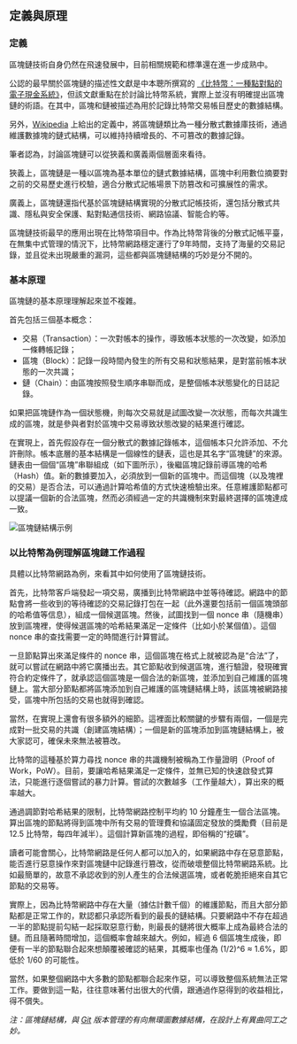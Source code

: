 ## 定義與原理

### 定義

區塊鏈技術自身仍然在飛速發展中，目前相關規範和標準還在進一步成熟中。

公認的最早關於區塊鏈的描述性文獻是中本聰所撰寫的 [《比特幣：一種點對點的電子現金系統》](https://bitcoin.org/bitcoin.pdf)，但該文獻重點在於討論比特幣系統，實際上並沒有明確提出區塊鏈的術語。在其中，區塊和鏈被描述為用於記錄比特幣交易帳目歷史的數據結構。

另外，[Wikipedia](https://en.wikipedia.org/wiki/Blockchain) 上給出的定義中，將區塊鏈類比為一種分散式數據庫技術，通過維護數據塊的鏈式結構，可以維持持續增長的、不可篡改的數據記錄。

筆者認為，討論區塊鏈可以從狹義和廣義兩個層面來看待。

狹義上，區塊鏈是一種以區塊為基本單位的鏈式數據結構，區塊中利用數位摘要對之前的交易歷史進行校驗，適合分散式記帳場景下防篡改和可擴展性的需求。

廣義上，區塊鏈還指代基於區塊鏈結構實現的分散式記帳技術，還包括分散式共識、隱私與安全保護、點對點通信技術、網路協議、智能合約等。

區塊鏈技術最早的應用出現在比特幣項目中。作為比特幣背後的分散式記帳平臺，在無集中式管理的情況下，比特幣網路穩定運行了9年時間，支持了海量的交易記錄，並且從未出現嚴重的漏洞，這些都與區塊鏈結構的巧妙是分不開的。

### 基本原理

區塊鏈的基本原理理解起來並不複雜。

首先包括三個基本概念：

* 交易（Transaction）：一次對帳本的操作，導致帳本狀態的一次改變，如添加一條轉帳記錄；
* 區塊（Block）：記錄一段時間內發生的所有交易和狀態結果，是對當前帳本狀態的一次共識；
* 鏈（Chain）：由區塊按照發生順序串聯而成，是整個帳本狀態變化的日誌記錄。

如果把區塊鏈作為一個狀態機，則每次交易就是試圖改變一次狀態，而每次共識生成的區塊，就是參與者對於區塊中交易導致狀態改變的結果進行確認。

在實現上，首先假設存在一個分散式的數據記錄帳本，這個帳本只允許添加、不允許刪除。帳本底層的基本結構是一個線性的鏈表，這也是其名字“區塊鏈”的來源。鏈表由一個個“區塊”串聯組成（如下圖所示），後繼區塊記錄前導區塊的哈希（Hash）值。新的數據要加入，必須放到一個新的區塊中。而這個塊（以及塊裡的交易）是否合法，可以通過計算哈希值的方式快速檢驗出來。任意維護節點都可以提議一個新的合法區塊，然而必須經過一定的共識機制來對最終選擇的區塊達成一致。

![區塊鏈結構示例](_images/blockchain_example.png)


### 以比特幣為例理解區塊鏈工作過程

具體以比特幣網路為例，來看其中如何使用了區塊鏈技術。

首先，比特幣客戶端發起一項交易，廣播到比特幣網路中並等待確認。網路中的節點會將一些收到的等待確認的交易記錄打包在一起（此外還要包括前一個區塊頭部的哈希值等信息），組成一個候選區塊。然後，試圖找到一個 nonce 串（隨機串）放到區塊裡，使得候選區塊的哈希結果滿足一定條件（比如小於某個值）。這個nonce 串的查找需要一定的時間進行計算嘗試。

一旦節點算出來滿足條件的 nonce 串，這個區塊在格式上就被認為是“合法”了，就可以嘗試在網路中將它廣播出去。其它節點收到候選區塊，進行驗證，發現確實符合約定條件了，就承認這個區塊是一個合法的新區塊，並添加到自己維護的區塊鏈上。當大部分節點都將區塊添加到自己維護的區塊鏈結構上時，該區塊被網路接受，區塊中所包括的交易也就得到確認。

當然，在實現上還會有很多額外的細節。這裡面比較關鍵的步驟有兩個，一個是完成對一批交易的共識（創建區塊結構）；一個是新的區塊添加到區塊鏈結構上，被大家認可，確保未來無法被篡改。

比特幣的這種基於算力尋找 nonce 串的共識機制被稱為工作量證明（Proof of Work，PoW）。目前，要讓哈希結果滿足一定條件，並無已知的快速啟發式算法，只能進行逐個嘗試的暴力計算。嘗試的次數越多（工作量越大），算出來的概率越大。

通過調節對哈希結果的限制，比特幣網路控制平均約 10 分鐘產生一個合法區塊。算出區塊的節點將得到區塊中所有交易的管理費和協議固定發放的獎勵費（目前是 12.5 比特幣，每四年減半）。這個計算新區塊的過程，即俗稱的“挖礦”。

讀者可能會關心，比特幣網路是任何人都可以加入的，如果網路中存在惡意節點，能否進行惡意操作來對區塊鏈中記錄進行篡改，從而破壞整個比特幣網路系統。比如最簡單的，故意不承認收到的別人產生的合法候選區塊，或者乾脆拒絕來自其它節點的交易等。

實際上，因為比特幣網路中存在大量（據估計數千個）的維護節點，而且大部分節點都是正常工作的，默認都只承認所看到的最長的鏈結構。只要網路中不存在超過一半的節點提前勾結一起採取惡意行動，則最長的鏈將很大概率上成為最終合法的鏈。而且隨著時間增加，這個概率會越來越大。例如，經過 6 個區塊生成後，即便有一半的節點聯合起來想顛覆被確認的結果，其概率也僅為 (1/2)^6 ≈ 1.6%，即低於 1/60 的可能性。

當然，如果整個網路中大多數的節點都聯合起來作惡，可以導致整個系統無法正常工作。要做到這一點，往往意味著付出很大的代價，跟通過作惡得到的收益相比，得不償失。

*注：區塊鏈結構，與 [Git](https://git-scm.com) 版本管理的有向無環圖數據結構，在設計上有異曲同工之妙。*


